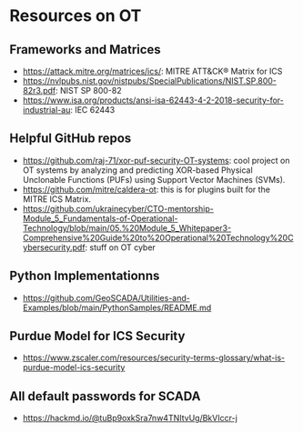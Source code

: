# Resources on OT

## Frameworks and Matrices
- https://attack.mitre.org/matrices/ics/: MITRE ATT&CK® Matrix for ICS
- https://nvlpubs.nist.gov/nistpubs/SpecialPublications/NIST.SP.800-82r3.pdf: NIST SP 800-82
- https://www.isa.org/products/ansi-isa-62443-4-2-2018-security-for-industrial-au: IEC 62443
## Helpful GitHub repos
- https://github.com/raj-71/xor-puf-security-OT-systems: cool project on OT systems by analyzing and predicting XOR-based Physical Unclonable Functions (PUFs) using Support Vector Machines (SVMs).
- https://github.com/mitre/caldera-ot: this is for plugins built for the MITRE ICS Matrix.
- https://github.com/ukrainecyber/CTO-mentorship-Module_5_Fundamentals-of-Operational-Technology/blob/main/05.%20Module_5_Whitepaper3-Comprehensive%20Guide%20to%20Operational%20Technology%20Cybersecurity.pdf: stuff on OT cyber

## Python Implementationns
- https://github.com/GeoSCADA/Utilities-and-Examples/blob/main/PythonSamples/README.md

## Purdue Model for ICS Security
- https://www.zscaler.com/resources/security-terms-glossary/what-is-purdue-model-ics-security

## All default passwords for SCADA
- https://hackmd.io/@tuBp9oxkSra7nw4TNItvUg/BkVIccr-j
